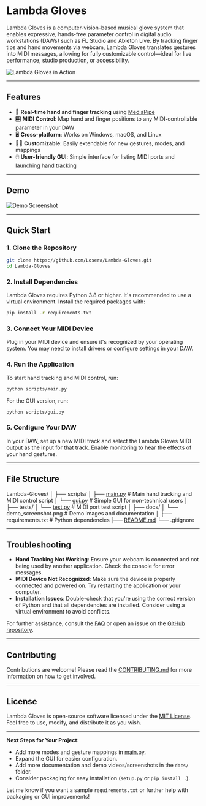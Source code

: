 # Lambda Gloves

Lambda Gloves is a computer-vision-based musical glove system that enables expressive, hands-free parameter control in digital audio workstations (DAWs) such as FL Studio and Ableton Live. By tracking finger tips and hand movements via webcam, Lambda Gloves translates gestures into MIDI messages, allowing for fully customizable control—ideal for live performance, studio production, or accessibility.

![Lambda Gloves in Action](docs/demo_screenshot.png)

---

## Features

- 🎹 **Real-time hand and finger tracking** using [MediaPipe](https://google.github.io/mediapipe/solutions/hands.html)
- 🎛️ **MIDI Control**: Map hand and finger positions to any MIDI-controllable parameter in your DAW
- 🖥️ **Cross-platform**: Works on Windows, macOS, and Linux
- 🧑‍🎤 **Customizable**: Easily extendable for new gestures, modes, and mappings
- 🖱️ **User-friendly GUI**: Simple interface for listing MIDI ports and launching hand tracking

---

## Demo

![Demo Screenshot](docs/demo_screenshot.png)

---

## Quick Start

### 1. Clone the Repository

```sh
git clone https://github.com/Losera/Lambda-Gloves.git
cd Lambda-Gloves
```

### 2. Install Dependencies

Lambda Gloves requires Python 3.8 or higher. It's recommended to use a virtual environment. Install the required packages with:

```sh
pip install -r requirements.txt
```

### 3. Connect Your MIDI Device

Plug in your MIDI device and ensure it's recognized by your operating system. You may need to install drivers or configure settings in your DAW.

### 4. Run the Application

To start hand tracking and MIDI control, run:

```sh
python scripts/main.py
```

For the GUI version, run:

```sh
python scripts/gui.py
```

### 5. Configure Your DAW

In your DAW, set up a new MIDI track and select the Lambda Gloves MIDI output as the input for that track. Enable monitoring to hear the effects of your hand gestures.

---

## File Structure

Lambda-Gloves/
│
├── scripts/
│   ├── [main.py](http://_vscodecontentref_/2)        # Main hand tracking and MIDI control script
│   └── [gui.py](http://_vscodecontentref_/3)         # Simple GUI for non-technical users
│
├── tests/
│   └── [test.py](http://_vscodecontentref_/4)        # MIDI port test script
│
├── docs/
│   └── demo_screenshot.png  # Demo images and documentation
│
├── requirements.txt   # Python dependencies
├── [README.md](http://_vscodecontentref_/5)
└── .gitignore

---

## Troubleshooting

- **Hand Tracking Not Working**: Ensure your webcam is connected and not being used by another application. Check the console for error messages.
- **MIDI Device Not Recognized**: Make sure the device is properly connected and powered on. Try restarting the application or your computer.
- **Installation Issues**: Double-check that you're using the correct version of Python and that all dependencies are installed. Consider using a virtual environment to avoid conflicts.

For further assistance, consult the [FAQ](docs/faq.md) or open an issue on the [GitHub repository](https://github.com/Losera/Lambda-Gloves/issues).

---

## Contributing

Contributions are welcome! Please read the [CONTRIBUTING.md](CONTRIBUTING.md) for more information on how to get involved.

---

## License

Lambda Gloves is open-source software licensed under the [MIT License](LICENSE). Feel free to use, modify, and distribute it as you wish.

---

**Next Steps for Your Project:**
- Add more modes and gesture mappings in [main.py](http://_vscodecontentref_/6).
- Expand the GUI for easier configuration.
- Add more documentation and demo videos/screenshots in the `docs/` folder.
- Consider packaging for easy installation (`setup.py` or `pip install .`).

Let me know if you want a sample `requirements.txt` or further help with packaging or GUI improvements!
